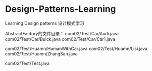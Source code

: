 # Design-Patterns-Learning
Learning Design patterns
设计模式学习

AbstractFactory的文件目录：
com02/Test/Car/Audi.java
com02/Test/Car/Buick.java
com02/Test/Car/Car1.java

com02/Test/Huamn/HumanWithCar.java
com02/Test/Huamn/Lisi.java
com02/Test/Huamn/ZhangSan.java

com02/Test/Test.java
